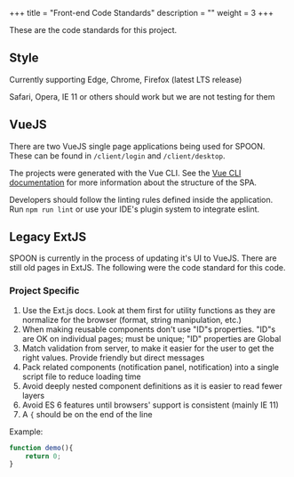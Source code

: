+++
title = "Front-end Code Standards"
description = ""
weight = 3
+++

These are the code standards for this project.
<!--more-->

## Style

Currently supporting Edge, Chrome, Firefox (latest LTS release)

Safari, Opera, IE 11 or others should work but we are not testing for them

## VueJS

There are two VueJS single page applications being used for SPOON. These can be found in `/client/login` and `/client/desktop`.

The projects were generated with the Vue CLI. See the [Vue CLI documentation](https://cli.vuejs.org/) for more information about the structure of the SPA.

Developers should follow the linting rules defined inside the application. Run `npm run lint` or use your IDE's plugin system to integrate eslint.

## Legacy ExtJS

SPOON is currently in the process of updating it's UI to VueJS. There are still old pages in ExtJS. The following were the code standard for this code.

### Project Specific

1. Use the Ext.js docs.  Look at them first for utility functions as they are normalize for the browser (format, string manipulation, etc.)
2. When making reusable components don't use "ID"s properties. "ID"s are OK on individual pages; must be unique; "ID" properties are Global
3. Match validation from server, to make it easier for the user to get the right values. Provide friendly but direct messages
4. Pack related components (notification panel, notification) into a single script file to reduce loading time
5. Avoid deeply nested component definitions as it is easier to read fewer layers
6. Avoid ES 6 features until browsers' support is consistent (mainly IE 11)
7. A `{` should be on the end of the line

Example:

```js
function demo(){
    return 0;
}
```
